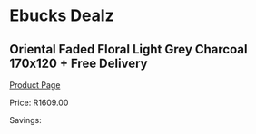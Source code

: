 
# Ebucks Dealz
## Oriental Faded Floral Light Grey Charcoal 170x120 + Free Delivery
[Product Page](https://www.ebucks.com/web/shop/productSelected.do?prodId=1210522672&catId=1209942745)

Price: R1609.00

Savings: 


	